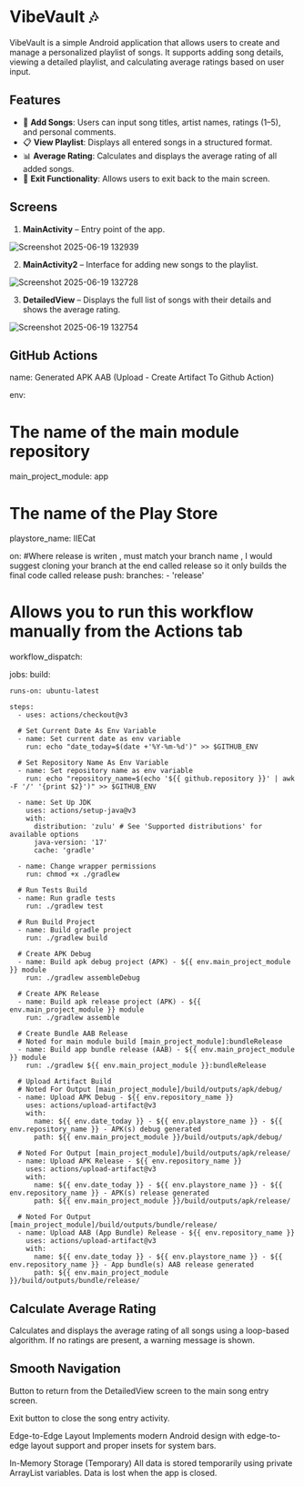 # VibeVault 🎶

VibeVault is a simple Android application that allows users to create and manage a personalized playlist of songs. It supports adding song details, viewing a detailed playlist, and calculating average ratings based on user input.

## Features

- 🎵 **Add Songs**: Users can input song titles, artist names, ratings (1–5), and personal comments.
- 📋 **View Playlist**: Displays all entered songs in a structured format.
- 📊 **Average Rating**: Calculates and displays the average rating of all added songs.
- 🚪 **Exit Functionality**: Allows users to exit back to the main screen.

## Screens

1. **MainActivity** – Entry point of the app.
 
![Screenshot 2025-06-19 132939](https://github.com/user-attachments/assets/31292244-c982-4a1d-b2df-1f656188c0e8)





2. **MainActivity2** – Interface for adding new songs to the playlist.
   
![Screenshot 2025-06-19 132728](https://github.com/user-attachments/assets/3ffdee2c-882f-4703-bba6-64be6e7da92f)




3. **DetailedView** – Displays the full list of songs with their details and shows the average rating.
   
![Screenshot 2025-06-19 132754](https://github.com/user-attachments/assets/f7ce0f12-526e-45a9-b41f-c1641b588509)

## GitHub Actions
name: Generated APK AAB (Upload - Create Artifact To Github Action)

env:
  # The name of the main module repository
  main_project_module: app

  # The name of the Play Store
  playstore_name: IIECat

on:
#Where release is writen , must match your branch name , I would suggest cloning your branch  at the end called release so it only builds the final code called release
  push:
    branches:
      - 'release'

  # Allows you to run this workflow manually from the Actions tab
  workflow_dispatch:

jobs:
  build:

    runs-on: ubuntu-latest

    steps:
      - uses: actions/checkout@v3

      # Set Current Date As Env Variable
      - name: Set current date as env variable
        run: echo "date_today=$(date +'%Y-%m-%d')" >> $GITHUB_ENV

      # Set Repository Name As Env Variable
      - name: Set repository name as env variable
        run: echo "repository_name=$(echo '${{ github.repository }}' | awk -F '/' '{print $2}')" >> $GITHUB_ENV

      - name: Set Up JDK
        uses: actions/setup-java@v3
        with:
          distribution: 'zulu' # See 'Supported distributions' for available options
          java-version: '17'
          cache: 'gradle'

      - name: Change wrapper permissions
        run: chmod +x ./gradlew

      # Run Tests Build
      - name: Run gradle tests
        run: ./gradlew test

      # Run Build Project
      - name: Build gradle project
        run: ./gradlew build

      # Create APK Debug
      - name: Build apk debug project (APK) - ${{ env.main_project_module }} module
        run: ./gradlew assembleDebug

      # Create APK Release
      - name: Build apk release project (APK) - ${{ env.main_project_module }} module
        run: ./gradlew assemble

      # Create Bundle AAB Release
      # Noted for main module build [main_project_module]:bundleRelease
      - name: Build app bundle release (AAB) - ${{ env.main_project_module }} module
        run: ./gradlew ${{ env.main_project_module }}:bundleRelease

      # Upload Artifact Build
      # Noted For Output [main_project_module]/build/outputs/apk/debug/
      - name: Upload APK Debug - ${{ env.repository_name }}
        uses: actions/upload-artifact@v3
        with:
          name: ${{ env.date_today }} - ${{ env.playstore_name }} - ${{ env.repository_name }} - APK(s) debug generated
          path: ${{ env.main_project_module }}/build/outputs/apk/debug/

      # Noted For Output [main_project_module]/build/outputs/apk/release/
      - name: Upload APK Release - ${{ env.repository_name }}
        uses: actions/upload-artifact@v3
        with:
          name: ${{ env.date_today }} - ${{ env.playstore_name }} - ${{ env.repository_name }} - APK(s) release generated
          path: ${{ env.main_project_module }}/build/outputs/apk/release/

      # Noted For Output [main_project_module]/build/outputs/bundle/release/
      - name: Upload AAB (App Bundle) Release - ${{ env.repository_name }}
        uses: actions/upload-artifact@v3
        with:
          name: ${{ env.date_today }} - ${{ env.playstore_name }} - ${{ env.repository_name }} - App bundle(s) AAB release generated
          path: ${{ env.main_project_module }}/build/outputs/bundle/release/



## Calculate Average Rating
Calculates and displays the average rating of all songs using a loop-based algorithm. If no ratings are present, a warning message is shown.

## Smooth Navigation
Button to return from the DetailedView screen to the main song entry screen.

Exit button to close the song entry activity.

 Edge-to-Edge Layout
Implements modern Android design with edge-to-edge layout support and proper insets for system bars.

 In-Memory Storage (Temporary)
All data is stored temporarily using private ArrayList variables. Data is lost when the app is closed.



